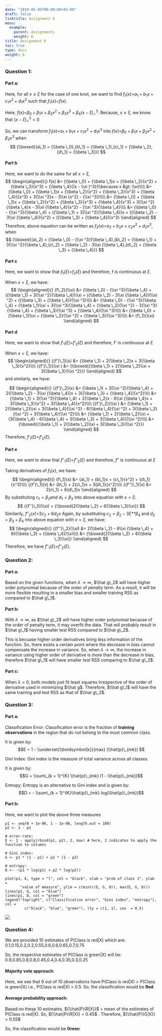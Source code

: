 ```yaml
---
date: "2019-05-05T00:00:00+01:00"
draft: false
linktitle: Assignment 6
menu:
  example:
    parent: Assignments
    weight: 6
title: Assignment 6
toc: true
type: docs
weight: 6
---
```


### Question 1:

#### Part a:

Here, for all *x* ≤ *ξ* for the case of one knot, we want to find
*f*<sub>1</sub>(*x*)=*a*<sub>1</sub> + *b*<sub>1</sub>*x* + *c*<sub>1</sub>*x*<sup>2</sup> + *d*<sub>1</sub>*x*<sup>3</sup>
such that *f*<sub>1</sub>(*x*)=*f*(*x*).

Here,
*f*(*x*)=*β*<sub>0</sub> + *β*<sub>1</sub>*x* + *β*<sub>2</sub>*x*<sup>2</sup> + *β*<sub>3</sub>*x*<sup>3</sup> + *β*<sub>4</sub>(*x* − *ξ*)<sub>+</sub><sup>3</sup>.
Because, *x* ≤ *ξ*, we know that (*x* − *ξ*)<sub>+</sub><sup>3</sup> = 0

So, we can transform
*f*<sub>1</sub>(*x*)=*a*<sub>1</sub> + *b*<sub>1</sub>*x* + *c*<sub>1</sub>*x*<sup>2</sup> + *d*<sub>1</sub>*x*<sup>3</sup>
into
*f*(*x*)=*β*<sub>0</sub> + *β*<sub>1</sub>*x* + *β*<sub>2</sub>*x*<sup>2</sup> + *β*<sub>3</sub>*x*<sup>3</sup>
when
$$
{\\boxed{{a\_1} = {\\beta \_0},{b\_1} = {\\beta \_1},{c\_1} = {\\beta \_2},{d\_1} = {\\beta \_3}}}
$$

#### Part b

Here, we want to do the same for all *x* &gt; *ξ*,
$$
\\begin{aligned}{}
f(x) &= {\\beta \_0} + {\\beta \_1}x + {\\beta \_2}{x^2} + {\\beta \_3}{x^3} + {\\beta \_4}{(x - \\xi )^3}(\\because x &gt; \\xi)\\\\
&= {\\beta \_0} + {\\beta \_1}x + {\\beta \_2}{x^2} + {\\beta \_3}{x^3} + {\\beta \_4}({x^3} + 3{\\xi ^2}x - 3\\xi {x^2} - {\\xi ^3})\\\\
&= {\\beta \_0} + {\\beta \_1}x + {\\beta \_2}{x^2} + {\\beta \_3}{x^3} + {\\beta \_4}{x^3} + 3{\\xi ^2}{\\beta \_4}x - 3\\xi {\\beta \_4}{x^2} - {\\xi ^3}{\\beta \_4}\\\\
&= {\\beta \_0} - {\\xi ^3}{\\beta \_4} + ({\\beta \_1} + 3{\\xi ^2}{\\beta \_4})x + ({\\beta \_2} - 3\\xi {\\beta \_4}){x^2} + ({\\beta \_3} + {\\beta \_4}){x^3}
\\end{aligned}
$$
 Therefore, above equation can be written as
*f*<sub>2</sub>(*x*)=*a*<sub>2</sub> + *b*<sub>2</sub>*x* + *c*<sub>2</sub>*x*<sup>2</sup> + *d*<sub>2</sub>*x*<sup>3</sup>,
when
$$
{\\boxed{{a\_2} = {\\beta \_0} - {\\xi ^3}{\\beta \_4},{b\_2} = {\\beta \_1} + 3{\\xi ^2}{\\beta \_4},{c\_2} = {\\beta \_2} - 3\\xi {\\beta \_4},{d\_2} = {\\beta \_3} + {\\beta \_4}}}
$$

#### Part c

Here, we want to show that *f*<sub>1</sub>(*ξ*)=*f*<sub>2</sub>(*ξ*) and
therefore, f is continuous at *ξ*.

When *x* = *ξ*, we have:
$$
\\begin{aligned}{}
{f\_2}(\\xi) &= {\\beta \_0} - {\\xi ^3}{\\beta \_4} + ({\\beta \_1} + 3{\\xi ^2}{\\beta \_4})\\xi  + ({\\beta \_2} - 3\\xi {\\beta \_4}){\\xi ^2} + ({\\beta \_3} + {\\beta \_4}){\\xi ^3}\\\\
 &= {\\beta \_0} - {\\xi ^3}{\\beta \_4} + {\\beta \_1}\\xi  + 3{\\xi ^3}{\\beta \_4} + {\\beta \_2}{\\xi ^2} - 3{\\xi ^3}{\\beta \_4} + {\\beta \_3}{\\xi ^3} + {\\beta \_4}{\\xi ^3}\\\\
 &= {\\beta \_0} + {\\beta \_1}\\xi  + {\\beta \_2}{\\xi ^2} + {\\beta \_3}{\\xi ^3}\\\\
 &= {f\_1}(\\xi)
\\end{aligned}
$$

#### Part d

Here, we want to show that *f*′<sub>1</sub>(*ξ*)=*f*′<sub>2</sub>(*ξ*)
and therefore, f' is continuous at *ξ*

When *x* = *ξ*, we have:
$$
\\begin{aligned}{}
{{f'}\_1}(x) &= {\\beta \_1} + 2{\\beta \_2}x + 3{\\beta \_3}{x^2}\\\\
{{f'}\_1}(\\xi ) &= {\\boxed{{\\beta \_1} + 2{\\beta \_2}\\xi  + 3{\\beta \_3}{\\xi ^2}}}
\\end{aligned}
$$
 and similarly, we have:

$$
\\begin{aligned}{}
{{f'}\_2}(x) &= {\\beta \_1} + 3{\\xi ^2}{\\beta \_4} + 2({\\beta \_2} - 3\\xi {\\beta \_4})x + 3({\\beta \_3} + {\\beta \_4}){x^2}\\\\
 &= {\\beta \_1} + 3{\\xi ^2}{\\beta \_4} + 2{\\beta \_2}x - 6\\xi {\\beta \_4}x + 3{\\beta \_3}{x^2} + 3{\\beta \_4}{x^2}\\\\
{{f'}\_2}(\\xi ) &= {\\beta \_1} + 2{\\beta \_2}\\xi  + 3{\\beta \_4}{\\xi ^2} - 6{\\beta \_4}{\\xi ^2} + 3{\\beta \_3}{\\xi ^2} + 3{\\beta \_4}{\\xi ^2}\\\\
 &= {\\beta \_1} + 2{\\beta \_2}\\xi  + (3{\\beta \_4} - 6{\\beta \_4} + 3{\\beta \_3} + 3{\\beta \_4}){\\xi ^2}\\\\
 &= {\\boxed{{\\beta \_1} + 2{\\beta \_2}\\xi  + 3{\\beta \_3}{\\xi ^2}}}
\\end{aligned}
$$
 Therefore, *f*′<sub>1</sub>(*ξ*)=*f*′<sub>2</sub>(*ξ*).

#### Part e

Here, we want to show that *f*″<sub>1</sub>(*ξ*)=*f*″<sub>2</sub>(*ξ*)
and therefore, *f*″ is continuous at *ξ*

Taking derivatives of *f*<sub>1</sub>(*x*), we have:
$$
\\begin{aligned}{}
{f\_1}(x) &= {a\_1} + {b\_1}x + {c\_1}{x^2} + {d\_1}{x^3}\\\\
{{f'}\_1}(x) &= {b\_1} + 2{c\_1}x + 3{d\_1}{x^2}\\\\
{{f''}\_1}(x) &= 2{c\_1} + 6{d\_1}x
\\end{aligned}
$$
 By substituting *c*<sub>1</sub> = *β*<sub>2</sub>and
*d*<sub>1</sub> = *β*<sub>3</sub> into above equation with *x* = *ξ*:
$$
{{f''}\_1}(\\xi) = {\\boxed{2{\\beta \_2} + 6{\\beta \_3}\\xi}}
$$
 Similarily,
*f*″<sub>2</sub>(*x*)=2*c*<sub>2</sub> + 6*d*<sub>2</sub>*x*
 Again, by substituting
*c*<sub>2</sub> = *β*<sub>2</sub> − 3*ξ**β*<sub>4</sub> and
*d*<sub>2</sub> = *β*<sub>3</sub> + *β*<sub>4</sub> into above equation
with *x* = *ξ*, we have:
$$
\\begin{aligned}{}
{{f''}\_2}(\\xi) &= 2{\\beta \_2} - 6\\xi {\\beta \_4} + 6({\\beta \_3} + {\\beta \_4})\\xi\\\\
 &= {\\boxed{2{\\beta \_2} + 6{\\beta \_3}\\xi}}
\\end{aligned}
$$
 Therefore, we have *f*″<sub>1</sub>(*ξ*)=*f*″<sub>2</sub>(*ξ*).

### Question 2:

#### Part a:

Based on the given functions, when *λ* → ∞, $\\hat g\_2$ will have
higher order polynomial because of the order of penalty term. As a
result, it will be more flexible resulting in a smaller bias and smaller
training RSS as compared to $\\hat g\_1$.

#### Part b:

With *λ* → ∞, as $\\hat g\_2$ will have higher order polynomial because
of the order of penalty term, it may overfit the data. That will
probably result in $\\hat g\_1$ having smaller test RSS compared to
$\\hat g\_2$.

This is becuase higher order derivatives bring less information of the
function. So, there exists a certain point where the decrease in bias
cannot compensate the increase in variance. So, when *λ* → ∞, the
increase in variance using higher order of derivative is more than the
decrease in bias, therefore $\\hat g\_1$ will have smaller test RSS
comparing to $\\hat g\_2$.

#### Part c:

When *λ* = 0, both models just fit least squares irrespective of the
order of derivative used in minimizing $\\hat g$. Therefore,
$\\hat g\_1$ will have the same training and test RSS as that of
$\\hat g\_2$.

### Question 3:

#### Part a:

Classification Error: Classification error is the fraction of **training
observations** in the region that do not belong to the most common
class.

It is given by:
$$E = 1 - \\underset{\\boldsymbol{k}}{max} (\\hat{p}\_{mk}) $$

Gini Index: Gini index is the measure of total variance across all
classes.

It is given by:
$$G = \\sum\_{k = 1}^{K} \\hat{p}\_{mk} (1 - \\hat{p}\_{mk})$$

Entropy: Entropy is an alternative to Gini index and is given by:
$$D = - \\sum\_{k = 1}^{K}\\hat{p}\_{mk} log(\\hat{p}\_{mk})$$

#### Part b:

Here, we want to plot the above three measures

    p1 <- seq(0 + 1e-06, 1 - 1e-06, length.out = 100)
    p2 <- 1 - p1

    # error-rate:
    E <- 1 - apply(rbind(p1, p2), 2, max) # here, 2 indicates to apply the function to columns

    # Gini index:
    G <- p1 * (1 - p1) + p2 * (1 - p2)

    # entropy:
    D <- -(p1 * log(p1) + p2 * log(p2))

    plot(p1, E, type = "l", col = "black", xlab = "prob of class 1", ylab = 
           "value of measure", ylim = c(min(c(E, G, D)), max(E, G, D)))
    lines(p1, G, col = "blue")
    lines(p1, D, col = "green")
    legend("topright", c("Classification error", "Gini index", "entropy"), col = 
             c("black", "blue", "green"), lty = c(1, 1), cex  = 0.5)

<img src="/img/3b-1.png"  />

### Question 4:

We are provided 10 estimates of P(Class is red|X) which are:
0.1,0.15,0.2,0.2,0.55,0.6,0.6,0.65,0.7,0.75

So, the respective estimates of P(Class is green|X) will be:
0.9,0.85,0.8,0.8,0.45,0.4,0.4,0.35,0.3,0.25

#### Majority vote approach:

Here, we see that 6 out of 10 observations have P(Class is red|X) &gt;
P(Class is green|X) i.e., P(Class is red|X) &gt; 0.5. So, the
classification would be **Red**.

#### Average probability approach:

Based on these 10 estimates, ${\\hat{P}(R|X)}$ = mean of the estimates
of P(Class is red|X). So, ${\\hat{P}(R|X)} = 0.45$ . Therefore,
${\\hat{P}(G|X)} = 0.55$

So, the classification would be **Green**.

